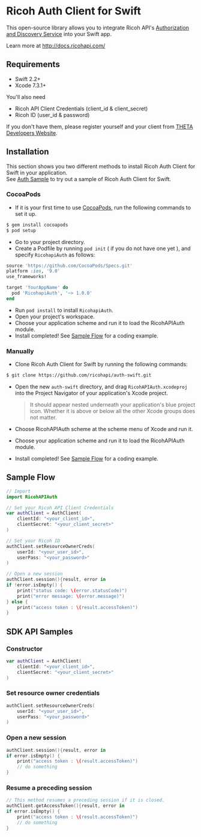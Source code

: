 # Ricoh Auth Client for Swift

This open-source library allows you to integrate Ricoh API's [Authorization and Discovery Service](http://docs.ricohapi.com/docs/authorization-and-discovery-service/) into your Swift app.

Learn more at http://docs.ricohapi.com/

## Requirements

* Swift 2.2+
* Xcode 7.3.1+

You'll also need

* Ricoh API Client Credentials (client_id & client_secret)
* Ricoh ID (user_id & password)

If you don't have them, please register yourself and your client from [THETA Developers Website](http://contest.theta360.com/).

## Installation
This section shows you two different methods to install Ricoh Auth Client for Swift in your application.  
See [Auth Sample](https://github.com/ricohapi/auth-swift/tree/master/RicohAPIAuthSample#auth-sample) to try out a sample of Ricoh Auth Client for Swift.

### CocoaPods
* If it is your first time to use [CocoaPods](https://cocoapods.org/), run the following commands to set it up.
```sh
$ gem install cocoapods
$ pod setup
```

* Go to your project directory.
* Create a Podfile by running `pod init` ( if you do not have one yet ), and specify `RicohapiAuth` as follows:
```ruby
source 'https://github.com/CocoaPods/Specs.git'
platform :ios, '9.0'
use_frameworks!

target 'YourAppName' do
  pod 'RicohapiAuth', '~> 1.0.0'
end
```
* Run `pod install` to install `RicohapiAuth`.
* Open your project's workspace.
* Choose your application scheme and run it to load the RicohAPIAuth module.
* Install completed! See [Sample Flow](https://github.com/ricohapi/auth-swift#sample-flow) for a coding example.

### Manually
* Clone Ricoh Auth Client for Swift by running the following commands:
```sh
$ git clone https://github.com/ricohapi/auth-swift.git
```
* Open the new `auth-swift` directory, and drag `RicohAPIAuth.xcodeproj` into the Project Navigator of your application's Xcode project.

    > It should appear nested underneath your application's blue project icon.
    > Whether it is above or below all the other Xcode groups does not matter.

* Choose RicohAPIAuth scheme at the scheme menu of Xcode and run it.
* Choose your application scheme and run it to load the RicohAPIAuth module.
* Install completed! See [Sample Flow](https://github.com/ricohapi/auth-swift#sample-flow) for a coding example.

## Sample Flow

```swift
// Import
import RicohAPIAuth

// Set your Ricoh API Client Credentials
var authClient = AuthClient(
    clientId: "<your_client_id>",
    clientSecret: "<your_client_secret>"
)

// Set your Ricoh ID
authClient.setResourceOwnerCreds(
    userId: "<your_user_id>",
    userPass: "<your_password>"
)

// Open a new session
authClient.session(){result, error in
if !error.isEmpty() {
    print("status code: \(error.statusCode)")
    print("error message: \(error.message)")
} else {
    print("access token : \(result.accessToken)")
}
```

## SDK API Samples

### Constructor
```swift
var authClient = AuthClient(
    clientId: "<your_client_id>",
    clientSecret: "<your_client_secret>"
)
```

### Set resource owner credentials
```swift
authClient.setResourceOwnerCreds(
    userId: "<your_user_id>",
    userPass: "<your_password>"
)
```

### Open a new session
```swift
authClient.session(){result, error in
if error.isEmpty() {
    print("access token : \(result.accessToken)")
    // do something
}
```

### Resume a preceding session
```swift
// This method resumes a preceding session if it is closed.
authClient.getAccessToken(){result, error in
if error.isEmpty() {
    print("access token : \(result.accessToken)")
    // do something
}
```
